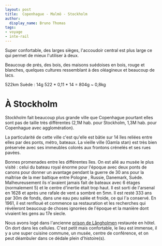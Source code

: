 ```yaml
---
layout: post
title:  Copenhague - Malmö - Stockholm
author:
  display_name: Bruno Thomas
tags:
- voyage
- inte-rail
---
```

Super confortable, des larges sièges,  l'accoudoir central est plus large ce qui permet de mieux l'utiliser à deux.

Beaucoup de prés, des bois, des maisons suédoises en bois, rouge et blanches, quelques cultures ressemblant à des oléagineux et beaucoup de lacs.

522km
Suède : 14g
522 * 0,11 * 14 = 804g ~ 0,8kg

# À Stockholm

Stockholm fait beaucoup plus grande ville que Copenhague pourtant elles sont pas de taille très différentes (2,1M hab.  pour Stockholm, 1,3M hab. pour Copenhague avec agglomération).

La particularité de cette ville c'est qu'elle est bâtie sur 14 îles reliées entre elles par des ponts, métro, bateaux. La vieille ville (Gamla stan) est très bien préservée avec ses immeubles colorés aux frontons crénelés et ses rues pavées.

Bonnes promenades  entre les différentes  îles. On est allé au musée le plus visité : celui du bateau royal énorme pour l'époque avec deux ponts de canons pour  donner un avantage pendant la guerre de 30 ans pour la maîtrise de la mer baltique entre Pologne , Russie, Danemark, Suède. Malheureusement ils n'avaient jamais fait de bateaux avec 6 étages (normalement 5) et le centre d'inertie était trop haut. Il est sorti de l'arsenal en 1628 et après une rafale de vent a sombré en 5mn. Il est resté 333 ans par 30m de fonds, dans une eau peu salée et  froide, ce qui l'a conservé. En 1961, il est renfloué et commence sa restauration et les recherches qui révéleront beaucoup de choses ignorées de l'époque et la manière dont vivaient les gens au 17e siecle.

Nous avons logé dans l'ancienne [prison de Långholmen](https://langholmen.com/) restaurée en hôtel. On dort dans les cellules. C'est petit mais confortable, le lieu est immense, il y a une super cuisine commune, un  musée, centre  de conférence, et on peut déambuler dans ce dédale plein d'histoire(s). 
